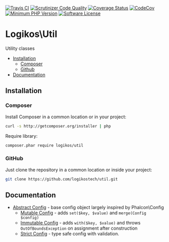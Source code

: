 [![Travis CI](https://img.shields.io/travis/logikostech/util/master.svg)](https://travis-ci.org/logikostech/util)
[![Scrutinizer Code Quality](https://scrutinizer-ci.com/g/logikostech/util/badges/quality-score.png?b=master)](https://scrutinizer-ci.com/g/logikostech/util/?branch=master)
[![Coverage Status](https://coveralls.io/repos/github/logikostech/util/badge.svg?branch=master)](https://coveralls.io/github/logikostech/util?branch=master)
[![CodeCov](https://codecov.io/gh/logikostech/util/branch/master/graph/badge.svg)](https://codecov.io/gh/logikostech/util)
[![Minimum PHP Version](https://img.shields.io/packagist/php-v/logikos/util.svg)](https://php.net/)
[![Software License](https://img.shields.io/badge/license-MIT-blue.svg)](https://raw.githubusercontent.com/logikostech/util/master/LICENSE)

# Logikos\Util
Utility classes

- [Installation](#installation)
  - [Composer](#composer)
  - [Github](#github)
- [Documentation](#documentation)

## Installation

### Composer

Install Composer in a common location or in your project:
```bash
curl -s http://getcomposer.org/installer | php
```

Require library:
```bash
composer.phar require logikos/util
```

### GitHub
Just clone the repository in a common location or inside your project:
```bash
git clone https://github.com/logikostech/util.git
```

## Documentation
- [Abstract Config] - base config object largely inspired by Phalcon\Config
  - [Mutable Config] - adds `set($key, $value)` and `merge(Config $config)`
  - [Immutable Config] - adds `with($key, $value)` and throws `OutOfBoundsException` on assignment after construction
  - [Strict Config] - type safe config with validation.
    
[Config]: src/Config.php
[MutableConfig]: src/Config/MutableConfig.php
[ImmutableConfig]: src/Config/ImmutableConfig.php
[Phalcon\Config]: https://docs.phalconphp.com/en/3.2/Phalcon_Config
[Abstract Config]: docs/config/README.md
[Mutable Config]: docs/config/mutable.md
[Immutable Config]: docs/config/immutable.md
[Strict Config]: docs/config/strict.md